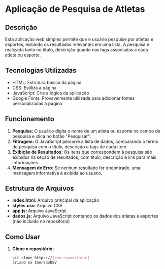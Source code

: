 # Aplicação de Pesquisa de Atletas

## Descrição
Esta aplicação web simples permite que o usuário pesquise por atletas e esportes, exibindo os resultados relevantes em uma lista. A pesquisa é realizada tanto no título, descrição quanto nas tags associadas a cada atleta ou esporte.

## Tecnologias Utilizadas
* HTML: Estrutura básica da página
* CSS: Estiliza a página
* JavaScript: Cria a lógica da aplicação
* Google Fonts: Provavelmente utilizada para adicionar fontes personalizadas à página

## Funcionamento
1. **Pesquisa:** O usuário digita o nome de um atleta ou esporte no campo de pesquisa e clica no botão "Pesquisar".
2. **Filtragem:** O JavaScript percorre a lista de dados, comparando o termo de pesquisa com o título, descrição e tags de cada item.
3. **Exibição de Resultados:** Os itens que correspondem à pesquisa são exibidos na seção de resultados, com título, descrição e link para mais informações.
4. **Mensagem de Erro:** Se nenhum resultado for encontrado, uma mensagem informativa é exibida ao usuário.

## Estrutura de Arquivos
* **index.html:** Arquivo principal da aplicação
* **styles.css:** Arquivo CSS
* **app.js:** Arquivo JavaScript
* **dados.js:** Arquivo JavaScript contendo os dados dos atletas e esportes (não incluído no repositório)

## Como Usar
1. **Clone o repositório:**
   ```bash
   git clone https://[seu-repositorio]
   Criado na ImersãoDEV
